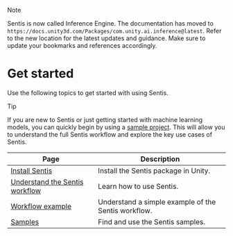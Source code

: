 > [!NOTE]
> Sentis is now called Inference Engine. The documentation has moved to `https://docs.unity3d.com/Packages/com.unity.ai.inference@latest`. Refer to the new location for the latest updates and guidance. Make sure to update your bookmarks and references accordingly.

# Get started

Use the following topics to get started with using Sentis.

> [!TIP]
> If you are new to Sentis or just getting started with machine learning models, you can quickly begin by using a [sample project](package-samples.md#sample-projects). This will allow you to understand the full Sentis workflow and explore the key use cases of Sentis.

|Page|Description|
|-|-|
|[Install Sentis](install.md)|Install the Sentis package in Unity.|
|[Understand the Sentis workflow](understand-sentis-workflow.md)|Learn how to use Sentis.|
|[Workflow example](workflow-example.md)|Understand a simple example of the Sentis workflow.|
|[Samples](package-samples.md)|Find and use the Sentis samples.|
